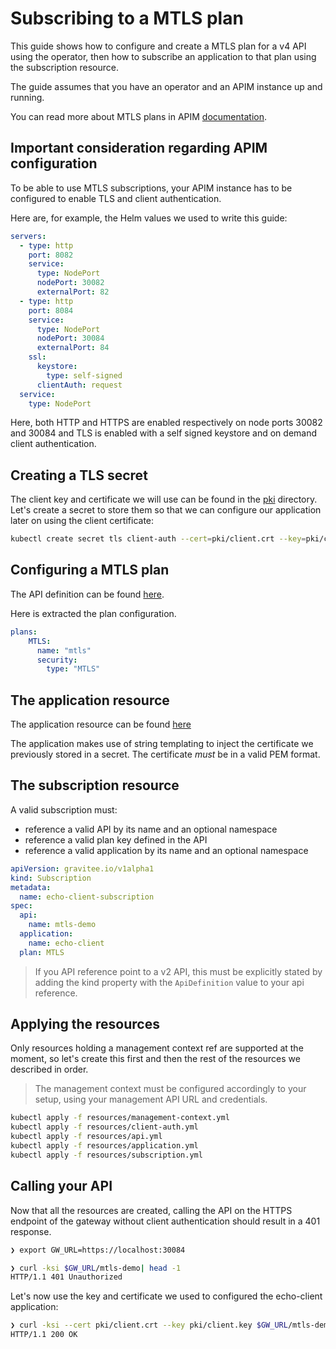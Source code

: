 # Subscribing to a MTLS plan

This guide shows how to configure and create a MTLS plan for a v4 API using the operator, then how to subscribe an application to that plan using the subscription resource.

The guide assumes that you have an operator and an APIM instance up and running.

You can read more about MTLS plans in APIM [documentation](https://documentation.gravitee.io/apim/using-the-product/managing-your-apis/preparing-apis-for-subscribers/plans/mtls).

## Important consideration regarding APIM configuration

To be able to use MTLS subscriptions, your APIM instance has to be configured to enable TLS and client authentication.

Here are, for example, the Helm values we used to write this guide:

```yaml
servers:
  - type: http
    port: 8082
    service:
      type: NodePort
      nodePort: 30082
      externalPort: 82
  - type: http
    port: 8084
    service:
      type: NodePort
      nodePort: 30084
      externalPort: 84
    ssl:
      keystore:
        type: self-signed
      clientAuth: request
  service:
    type: NodePort
```

Here, both HTTP and HTTPS are enabled respectively on node ports 30082 and 30084 and TLS is enabled with a self signed keystore and on demand client authentication.

## Creating a TLS secret

The client key and certificate we will use can be found in the [pki](pki/) directory. Let's create a secret to store them so that we can configure our application later on using the client certificate:

```sh
kubectl create secret tls client-auth --cert=pki/client.crt --key=pki/client.key --dry-run=client -o yaml>resources/client-auth.yml
```

## Configuring a MTLS plan

The API definition can be found [here](resources/api.yml).

Here is extracted the plan configuration.

```yaml
plans:
    MTLS:
      name: "mtls"
      security:
        type: "MTLS"
```

## The application resource

The application resource can be found [here](resources/application.yml)

The application makes use of string templating to inject the certificate we previously stored in a secret. The certificate *must* be in a valid PEM format.

## The subscription resource

A valid subscription must:
  - reference a valid API by its name and an optional namespace
  - reference a valid plan key defined in the API
  - reference a valid application by its name and an optional namespace

```yaml
apiVersion: gravitee.io/v1alpha1
kind: Subscription
metadata:
  name: echo-client-subscription
spec:
  api:
    name: mtls-demo
  application: 
    name: echo-client
  plan: MTLS
```

> If you API reference point to a v2 API, this must be explicitly stated by adding the kind
> property with the `ApiDefinition` value to your api reference.

## Applying the resources

Only resources holding a management context ref are supported at the moment, so let's create this first and then the rest of the resources we described in order.

> The management context must be configured accordingly to your setup, using your management API URL and credentials.

```sh
kubectl apply -f resources/management-context.yml
kubectl apply -f resources/client-auth.yml
kubectl apply -f resources/api.yml
kubectl apply -f resources/application.yml
kubectl apply -f resources/subscription.yml
```

## Calling your API

Now that all the resources are created, calling the API on the HTTPS endpoint of the gateway without client authentication should result in a 401 response.

```sh
❯ export GW_URL=https://localhost:30084
```

```sh
❯ curl -ksi $GW_URL/mtls-demo| head -1                                               
HTTP/1.1 401 Unauthorized
```

Let's now use the key and certificate we used to configured the echo-client application:

```sh
❯ curl -ksi --cert pki/client.crt --key pki/client.key $GW_URL/mtls-demo| head -1    
HTTP/1.1 200 OK
```


